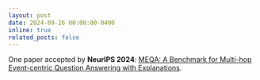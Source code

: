 ```yaml
---
layout: post
date: 2024-09-26 00:00:00-0400
inline: true
related_posts: false
---
```


One paper accepted by **NeurIPS 2024**: [MEQA: A Benchmark for Multi-hop Event-centric Question Answering with Explanations](https://proceedings.neurips.cc/paper_files/paper/2024/file/e560a0b22e4432003d0dba63ff8dc457-Paper-Datasets_and_Benchmarks_Track.pdf).
